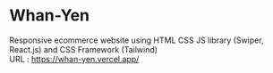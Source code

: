 # Whan-Yen

Responsive ecommerce website using HTML CSS JS library (Swiper, React.js) and CSS Framework (Tailwind)
<br/>
URL : https://whan-yen.vercel.app/ 
